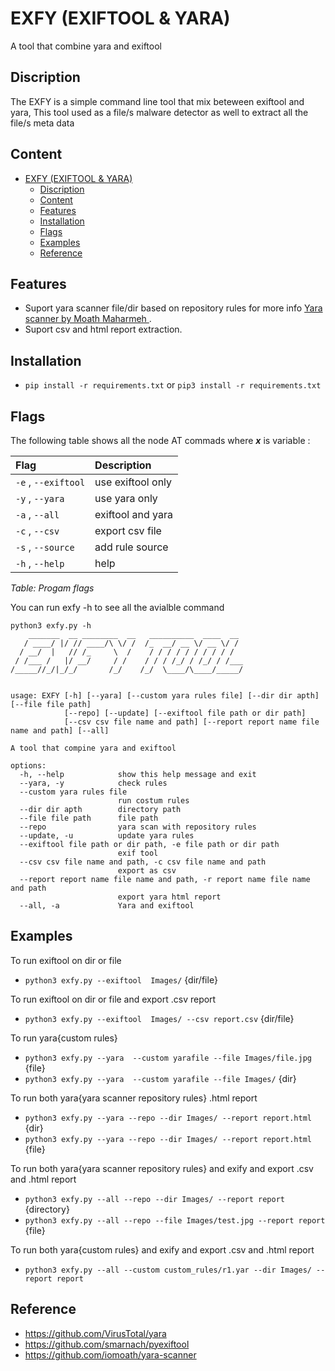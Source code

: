 # EXFY (EXIFTOOL & YARA)

A tool that combine yara and exiftool 

## Discription

The EXFY is a simple command line tool that mix beteween exiftool and yara, This tool used as a file/s malware detector as well to extract all the file/s meta data

## Content

- [EXFY (EXIFTOOL \& YARA)](#exfy-exiftool--yara)
  - [Discription](#discription)
  - [Content](#content)
  - [Features](#features)
  - [Installation](#installation)
  - [Flags](#flags)
  - [Examples](#examples)
  - [Reference](#reference)
  


## Features

- Suport yara scanner file/dir based on repository rules for more info <a href=https://github.com/iomoath/yara-scanner>Yara scanner by Moath Maharmeh </a>.
- Suport csv and html report extraction.

## Installation

- `pip install -r requirements.txt` or `pip3 install -r requirements.txt`
  
## Flags

The following table shows all the node AT commads where ***x*** is variable :

| **Flag**               | **Description**                                   |
| :----------------------| :-------------------------------------------------|
|  `-e` , `--exiftool`   |  use exiftool only                                |
|  `-y` , `--yara`       |  use yara only                                    |
|  `-a` , `--all`        |  exiftool and yara                                |
|  `-c` , `--csv`        |  export csv file                                  |
|  `-s` , `--source`     |  add rule source                                  |
|  `-h` , `--help`       |  help                                             |
*Table: Progam flags*

You can run exfy -h to see all the avialble command

```shell
python3 exfy.py -h
    _______  __ ________  __   __________  ____  __ 
   / ____/ |/ // ____/\ \/ /  /_  __/ __ \/ __ \/ / 
  / __/  |   // /_     \  /    / / / / / / / / / /  
 / /___ /   |/ __/     / /    / / / /_/ / /_/ / /___
/_____//_/|_/_/       /_/    /_/  \____/\____/_____/
                                                    

usage: EXFY [-h] [--yara] [--custom yara rules file] [--dir dir apth] [--file file path]
            [--repo] [--update] [--exiftool file path or dir path]
            [--csv csv file name and path] [--report report name file name and path] [--all]

A tool that compine yara and exiftool

options:
  -h, --help            show this help message and exit
  --yara, -y            check rules
  --custom yara rules file
                        run costum rules
  --dir dir apth        directory path
  --file file path      file path
  --repo                yara scan with repository rules
  --update, -u          update yara rules
  --exiftool file path or dir path, -e file path or dir path
                        exif tool
  --csv csv file name and path, -c csv file name and path
                        export as csv
  --report report name file name and path, -r report name file name and path
                        export yara html report
  --all, -a             Yara and exiftool

```

## Examples

To run exiftool on dir or file

- `python3 exfy.py --exiftool  Images/` {dir/file}
  
To run exiftool on dir or file and export .csv report

- `python3 exfy.py --exiftool  Images/ --csv report.csv` {dir/file}

To run yara{custom rules}

- `python3 exfy.py --yara  --custom yarafile --file Images/file.jpg` {file}
- `python3 exfy.py --yara  --custom yarafile --file Images/` {dir}

To run both yara{yara scanner repository rules} .html report

- `python3 exfy.py --yara --repo --dir Images/ --report report.html` {dir}
- `python3 exfy.py --yara --repo --dir Images/ --report report.html` {file}
  
To run both yara{yara scanner repository rules} and exify and export .csv and .html report

- `python3 exfy.py --all --repo --dir Images/ --report report` {directory}
- `python3 exfy.py --all --repo --file Images/test.jpg --report report` {file}

To run both yara{custom rules} and exify and export .csv and .html report

- `python3 exfy.py --all --custom custom_rules/r1.yar --dir Images/ --report report`
  
## Reference

- <https://github.com/VirusTotal/yara>
- <https://github.com/smarnach/pyexiftool>
- <https://github.com/iomoath/yara-scanner>
